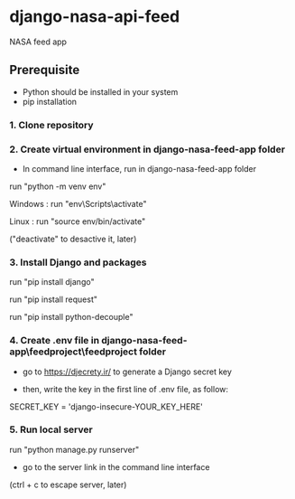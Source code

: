 # django-nasa-api-feed
NASA feed app 

## Prerequisite
- Python should be installed in your system
- pip installation

### 1. Clone repository

### 2. Create virtual environment in django-nasa-feed-app folder

- In command line interface, run in django-nasa-feed-app folder

run "python -m venv env"

Windows : run "env\Scripts\activate"

Linux : run "source env/bin/activate"

("deactivate" to desactive it, later)

### 3. Install Django and packages

run "pip install django"

run "pip install request"

run "pip install python-decouple"

### 4. Create .env file in django-nasa-feed-app\feedproject\feedproject folder

- go to https://djecrety.ir/ to generate a Django secret key

- then, write the key in the first line of .env file, as follow: 

SECRET_KEY = 'django-insecure-YOUR_KEY_HERE'

### 5. Run local server

run  "python manage.py runserver" 

- go to the server link in the command line interface

(ctrl + c to escape server, later)

